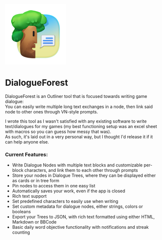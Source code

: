 ![](DialogueForest/Assets/StoreLogo.png)
# DialogueForest  

DialogueForest is an Outliner tool that is focused towards writing game dialogue:  
You can easily write multiple long text exchanges in a node, then link said node to other ones through VN-style prompts.  

I wrote this tool as I wasn't satisfied with any existing software to write text/dialogues for my games (my best functioning setup was an excel sheet with macros so you can guess how messy that was).  
As such, it's laid out in a very personal way, but I thought I'd release it if it can help anyone else.  

### Current Features:  

- Write Dialogue Nodes with multiple text blocks and customizable per-block characters, and link them to each other through prompts  
- Store your nodes in Dialogue Trees, where they can be displayed either as cards or in tree form  
- Pin nodes to access them in one easy list  
- Automatically saves your work, even if the app is closed  
- Rich text support  
- Set predefined characters to easily use when writing  
- Set custom metadata for dialogue nodes, either strings, colors or booleans  
- Export your Trees to JSON, with rich text formatted using either HTML, Markdown or BBCode  
- Basic daily word objective functionality with notifications and streak counting  